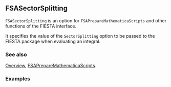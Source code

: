 ## FSASectorSplitting

`FSASectorSplitting` is an option for `FSAPrepareMathematicaScripts` and other functions of the FIESTA interface.

It specifies the value of the `SectorSplitting` option to be passed to the FIESTA package when evaluating an integral.

### See also

[Overview](Extra/FeynHelpers.md), [FSAPrepareMathematicaScripts](FSAPrepareMathematicaScripts.md).

### Examples